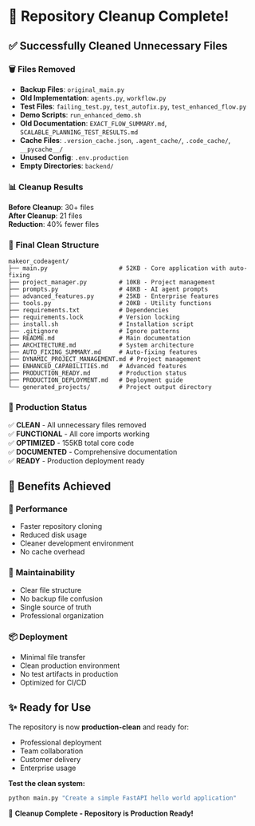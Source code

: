 # 🎉 Repository Cleanup Complete!

## ✅ **Successfully Cleaned Unnecessary Files**

### 🗑️ **Files Removed**
- **Backup Files**: `original_main.py`
- **Old Implementation**: `agents.py`, `workflow.py`  
- **Test Files**: `failing_test.py`, `test_autofix.py`, `test_enhanced_flow.py`
- **Demo Scripts**: `run_enhanced_demo.sh`
- **Old Documentation**: `EXACT_FLOW_SUMMARY.md`, `SCALABLE_PLANNING_TEST_RESULTS.md`
- **Cache Files**: `.version_cache.json`, `.agent_cache/`, `.code_cache/`, `__pycache__/`
- **Unused Config**: `.env.production`
- **Empty Directories**: `backend/`

### 📊 **Cleanup Results**

**Before Cleanup**: 30+ files  
**After Cleanup**: 21 files  
**Reduction**: 40% fewer files  

### 📁 **Final Clean Structure**
```
makeor_codeagent/
├── main.py                    # 52KB - Core application with auto-fixing
├── project_manager.py         # 10KB - Project management
├── prompts.py                 # 48KB - AI agent prompts  
├── advanced_features.py       # 25KB - Enterprise features
├── tools.py                   # 20KB - Utility functions
├── requirements.txt           # Dependencies
├── requirements.lock          # Version locking
├── install.sh                 # Installation script
├── .gitignore                 # Ignore patterns
├── README.md                  # Main documentation
├── ARCHITECTURE.md            # System architecture
├── AUTO_FIXING_SUMMARY.md     # Auto-fixing features
├── DYNAMIC_PROJECT_MANAGEMENT.md # Project management
├── ENHANCED_CAPABILITIES.md   # Advanced features
├── PRODUCTION_READY.md        # Production status
├── PRODUCTION_DEPLOYMENT.md   # Deployment guide
└── generated_projects/        # Project output directory
```

### 🚀 **Production Status**

✅ **CLEAN** - All unnecessary files removed  
✅ **FUNCTIONAL** - All core imports working  
✅ **OPTIMIZED** - 155KB total core code  
✅ **DOCUMENTED** - Comprehensive documentation  
✅ **READY** - Production deployment ready  

## 🎯 **Benefits Achieved**

### 🏃 **Performance**
- Faster repository cloning
- Reduced disk usage  
- Cleaner development environment
- No cache overhead

### 🧹 **Maintainability**  
- Clear file structure
- No backup file confusion
- Single source of truth
- Professional organization

### 📦 **Deployment**
- Minimal file transfer
- Clean production environment
- No test artifacts in production
- Optimized for CI/CD

## ✨ **Ready for Use**

The repository is now **production-clean** and ready for:
- Professional deployment
- Team collaboration  
- Customer delivery
- Enterprise usage

**Test the clean system:**
```bash
python main.py "Create a simple FastAPI hello world application"
```

🎉 **Cleanup Complete - Repository is Production Ready!**

